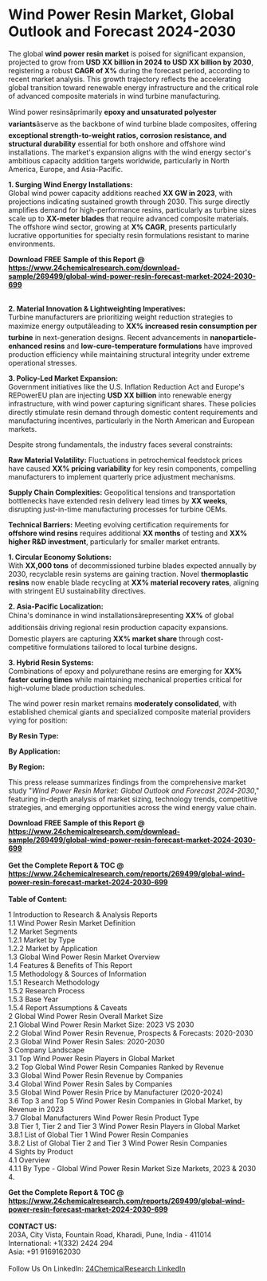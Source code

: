 <h1>Wind Power Resin Market, Global Outlook and Forecast 2024-2030</h1><p>The global <strong>wind power resin market</strong> is poised for significant expansion, projected to grow from <strong>USD XX billion in 2024 to USD XX billion by 2030</strong>, registering a robust <strong>CAGR of X%</strong> during the forecast period, according to recent market analysis. This growth trajectory reflects the accelerating global transition toward renewable energy infrastructure and the critical role of advanced composite materials in wind turbine manufacturing.</p><p>Wind power resinsâprimarily <strong>epoxy and unsaturated polyester variants</strong>âserve as the backbone of wind turbine blade composites, offering <strong>exceptional strength-to-weight ratios, corrosion resistance, and structural durability</strong> essential for both onshore and offshore wind installations. The market's expansion aligns with the wind energy sector's ambitious capacity addition targets worldwide, particularly in North America, Europe, and Asia-Pacific.</p><p><strong>1. Surging Wind Energy Installations:</strong><br>
Global wind power capacity additions reached <strong>XX GW in 2023</strong>, with projections indicating sustained growth through 2030. This surge directly amplifies demand for high-performance resins, particularly as turbine sizes scale up to <strong>XX-meter blades</strong> that require advanced composite materials. The offshore wind sector, growing at <strong>X% CAGR</strong>, presents particularly lucrative opportunities for specialty resin formulations resistant to marine environments.</p><div><b>Download FREE Sample of this Report @ 
            <a href="https://www.24chemicalresearch.com/download-sample/269499/global-wind-power-resin-forecast-market-2024-2030-699">
            https://www.24chemicalresearch.com/download-sample/269499/global-wind-power-resin-forecast-market-2024-2030-699</a></b></div><br><p><strong>2. Material Innovation &amp; Lightweighting Imperatives:</strong><br>
Turbine manufacturers are prioritizing weight reduction strategies to maximize energy outputâleading to <strong>XX% increased resin consumption per turbine</strong> in next-generation designs. Recent advancements in <strong>nanoparticle-enhanced resins</strong> and <strong>low-cure-temperature formulations</strong> have improved production efficiency while maintaining structural integrity under extreme operational stresses.</p><p><strong>3. Policy-Led Market Expansion:</strong><br>
Government initiatives like the U.S. Inflation Reduction Act and Europe's REPowerEU plan are injecting <strong>USD XX billion</strong> into renewable energy infrastructure, with wind power capturing significant shares. These policies directly stimulate resin demand through domestic content requirements and manufacturing incentives, particularly in the North American and European markets.</p><p>Despite strong fundamentals, the industry faces several constraints:</p><p><strong>Raw Material Volatility:</strong> Fluctuations in petrochemical feedstock prices have caused <strong>XX% pricing variability</strong> for key resin components, compelling manufacturers to implement quarterly price adjustment mechanisms.</p><p><strong>Supply Chain Complexities:</strong> Geopolitical tensions and transportation bottlenecks have extended resin delivery lead times by <strong>XX weeks</strong>, disrupting just-in-time manufacturing processes for turbine OEMs.</p><p><strong>Technical Barriers:</strong> Meeting evolving certification requirements for <strong>offshore wind resins</strong> requires additional <strong>XX months</strong> of testing and <strong>XX% higher R&amp;D investment</strong>, particularly for smaller market entrants.</p><p><strong>1. Circular Economy Solutions:</strong><br>
With <strong>XX,000 tons</strong> of decommissioned turbine blades expected annually by 2030, recyclable resin systems are gaining traction. Novel <strong>thermoplastic resins</strong> now enable blade recycling at <strong>XX% material recovery rates</strong>, aligning with stringent EU sustainability directives.</p><p><strong>2. Asia-Pacific Localization:</strong><br>
China's dominance in wind installationsârepresenting <strong>XX%</strong> of global additionsâis driving regional resin production capacity expansions. Domestic players are capturing <strong>XX% market share</strong> through cost-competitive formulations tailored to local turbine designs.</p><p><strong>3. Hybrid Resin Systems:</strong><br>
Combinations of epoxy and polyurethane resins are emerging for <strong>XX% faster curing times</strong> while maintaining mechanical properties critical for high-volume blade production schedules.</p><p>The wind power resin market remains <strong>moderately consolidated</strong>, with established chemical giants and specialized composite material providers vying for position:</p><p><strong>By Resin Type:</strong></p><p><strong>By Application:</strong></p><p><strong>By Region:</strong></p><p>This press release summarizes findings from the comprehensive market study "<em>Wind Power Resin Market: Global Outlook and Forecast 2024-2030</em>," featuring in-depth analysis of market sizing, technology trends, competitive strategies, and emerging opportunities across the wind energy value chain.</p><div><b>Download FREE Sample of this Report @ 
            <a href="https://www.24chemicalresearch.com/download-sample/269499/global-wind-power-resin-forecast-market-2024-2030-699">
            https://www.24chemicalresearch.com/download-sample/269499/global-wind-power-resin-forecast-market-2024-2030-699</a></b></div><br><div><b>Get the Complete Report & TOC @ 
            <a href="https://www.24chemicalresearch.com/reports/269499/global-wind-power-resin-forecast-market-2024-2030-699">
            https://www.24chemicalresearch.com/reports/269499/global-wind-power-resin-forecast-market-2024-2030-699</a></b></div><br>
            <b>Table of Content:</b><p>1 Introduction to Research & Analysis Reports<br />
    1.1 Wind Power Resin Market Definition<br />
    1.2 Market Segments<br />
        1.2.1 Market by Type<br />
        1.2.2 Market by Application<br />
    1.3 Global Wind Power Resin Market Overview<br />
    1.4 Features & Benefits of This Report<br />
    1.5 Methodology & Sources of Information<br />
        1.5.1 Research Methodology<br />
        1.5.2 Research Process<br />
        1.5.3 Base Year<br />
        1.5.4 Report Assumptions & Caveats<br />
2 Global Wind Power Resin Overall Market Size<br />
    2.1 Global Wind Power Resin Market Size: 2023 VS 2030<br />
    2.2 Global Wind Power Resin Revenue, Prospects & Forecasts: 2020-2030<br />
    2.3 Global Wind Power Resin Sales: 2020-2030<br />
3 Company Landscape<br />
    3.1 Top Wind Power Resin Players in Global Market<br />
    3.2 Top Global Wind Power Resin Companies Ranked by Revenue<br />
    3.3 Global Wind Power Resin Revenue by Companies<br />
    3.4 Global Wind Power Resin Sales by Companies<br />
    3.5 Global Wind Power Resin Price by Manufacturer (2020-2024)<br />
    3.6 Top 3 and Top 5 Wind Power Resin Companies in Global Market, by Revenue in 2023<br />
    3.7 Global Manufacturers Wind Power Resin Product Type<br />
    3.8 Tier 1, Tier 2 and Tier 3 Wind Power Resin Players in Global Market<br />
        3.8.1 List of Global Tier 1 Wind Power Resin Companies<br />
        3.8.2 List of Global Tier 2 and Tier 3 Wind Power Resin Companies<br />
4 Sights by Product<br />
    4.1 Overview<br />
        4.1.1 By Type - Global Wind Power Resin Market Size Markets, 2023 & 2030<br />
        4.</p><div><b>Get the Complete Report & TOC @ 
            <a href="https://www.24chemicalresearch.com/reports/269499/global-wind-power-resin-forecast-market-2024-2030-699">
            https://www.24chemicalresearch.com/reports/269499/global-wind-power-resin-forecast-market-2024-2030-699</a></b></div><br><b>CONTACT US:</b><br>
            203A, City Vista, Fountain Road, Kharadi, Pune, India - 411014<br>
            International: +1(332) 2424 294<br>
            Asia: +91 9169162030 <br><br>
            Follow Us On LinkedIn: <a href="https://www.linkedin.com/company/24chemicalresearch/">24ChemicalResearch LinkedIn</a>